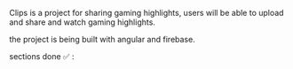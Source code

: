 Clips is a project for sharing gaming highlights, users will be able to upload and share and watch
gaming highlights.

the project is being built with angular and firebase.

sections done ✅ :
